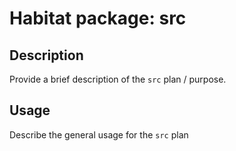 # Habitat package: src

## Description

Provide a brief description of the `src` plan / purpose.

## Usage

Describe the general usage for the `src` plan
